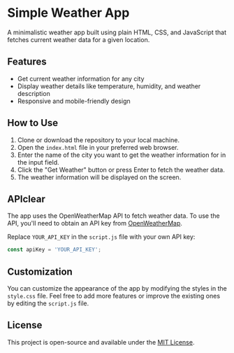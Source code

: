 # Simple Weather App

A minimalistic weather app built using plain HTML, CSS, and JavaScript that fetches current weather data for a given location.

## Features

- Get current weather information for any city
- Display weather details like temperature, humidity, and weather description
- Responsive and mobile-friendly design

## How to Use

1. Clone or download the repository to your local machine.
2. Open the `index.html` file in your preferred web browser.
3. Enter the name of the city you want to get the weather information for in the input field.
4. Click the "Get Weather" button or press Enter to fetch the weather data.
5. The weather information will be displayed on the screen.

## APIclear

The app uses the OpenWeatherMap API to fetch weather data. To use the API, you'll need to obtain an API key from [OpenWeatherMap](https://openweathermap.org/api).

Replace `YOUR_API_KEY` in the `script.js` file with your own API key:

```javascript
const apiKey = 'YOUR_API_KEY';
```

## Customization

You can customize the appearance of the app by modifying the styles in the `style.css` file. Feel free to add more features or improve the existing ones by editing the `script.js` file.

## License

This project is open-source and available under the [MIT License](https://opensource.org/licenses/MIT).
